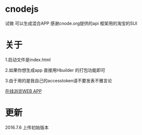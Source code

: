 # cnodejs

试做 可以生成混合APP 感谢cnode.org提供的api 框架用的淘宝的SUI 

# 关于

1.启动文件是index.html

2.如果你想生成app 直接用Hbuilder 的打包功能即可

3.由于用的是我自己的accesstoken请不要发表不雅言论

[在线浏览WEB APP](http://cnodejs.applinzi.com/)
# 更新
2016.7.6
上传初始版本
